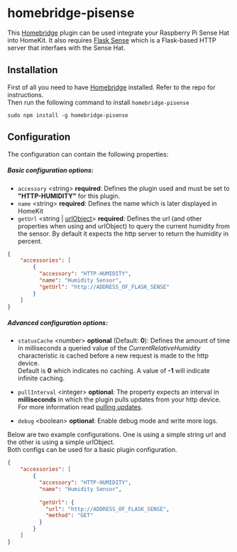 # homebridge-pisense

This [Homebridge](https://github.com/nfarina/homebridge) plugin can be used integrate your Raspberry Pi Sense Hat into HomeKit.  It also requires [Flask Sense](https://github.com/perspectsite/flask-sense) which is a Flask-based HTTP server that interfaes with the Sense Hat.

## Installation

First of all you need to have [Homebridge](https://github.com/nfarina/homebridge) installed. Refer to the repo for 
instructions.  
Then run the following command to install `homebridge-pisense`

```
sudo npm install -g homebridge-pisense
```

## Configuration

The configuration can contain the following properties:

##### Basic configuration options:

* `accessory` \<string\> **required**: Defines the plugin used and must be set to **"HTTP-HUMIDITY"** for this plugin.
* `name` \<string\> **required**: Defines the name which is later displayed in HomeKit
* `getUrl` \<string |  [urlObject](#urlobject)\> **required**: Defines the url (and other properties when using 
    and urlObject) to query the current humidity from the sensor. By default it expects the http server 
    to return the humidity in percent.

```json
{
    "accessories": [
        {
          "accessory": "HTTP-HUMIDITY",
          "name": "Humidity Sensor",
          "getUrl": "http://ADDRESS_OF_FLASK_SENSE"
        }   
    ]
}
```

##### Advanced configuration options:

* `statusCache` \<number\> **optional** \(Default: **0**\): Defines the amount of time in milliseconds a queried value 
   of the _CurrentRelativeHumidity_ characteristic is cached before a new request is made to the http device.  
   Default is **0** which indicates no caching. A value of **-1** will indicate infinite caching.

- `pullInterval` \<integer\> **optional**: The property expects an interval in **milliseconds** in which the plugin 
    pulls updates from your http device. For more information read [pulling updates](#the-pull-way).

- `debug` \<boolean\> **optional**: Enable debug mode and write more logs.

Below are two example configurations. One is using a simple string url and the other is using a simple urlObject.  
Both configs can be used for a basic plugin configuration.

```json
{
    "accessories": [
        {
          "accessory": "HTTP-HUMIDITY",
          "name": "Humidity Sensor",
          
          "getUrl": {
            "url": "http://ADDRESS_OF_FLASK_SENSE",
            "method": "GET"
          }
        }   
    ]
}
```
